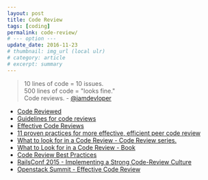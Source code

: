 ```yaml
---
layout: post
title: Code Review
tags: [coding]
permalink: code-review/
# --- option ---
update_date: 2016-11-23
# thumbnail: img_url (local ulr)
# category: article
# excerpt: summary
---
```


> 10 lines of code = 10 issues.  
> 500 lines of code = "looks fine."  
> Code reviews. - [@iamdevloper](https://twitter.com/iamdevloper/status/397664295875805184)

<!-- more -->

* [Code Reviewed](https://github.com/thoughtbot/guides/tree/master/code-review)
* [Guidelines for code reviews](https://github.com/lyst/MakingLyst/tree/master/code-reviews)
* [Effective Code Reviews](http://codeahoy.com/2016/04/03/effective-code-reviews/)
* [11 proven practices for more effective, efficient peer code review](http://www.ibm.com/developerworks/rational/library/11-proven-practices-for-peer-review/)
* [What to look for in a Code Review - Code Review series.](https://blog.jetbrains.com/upsource/2015/07/23/what-to-look-for-in-a-code-review/)
* [What to Look for in a Code Review - Book](https://leanpub.com/whattolookforinacodereview)
* [Code Review Best Practices](https://www.kevinlondon.com/2015/05/05/code-review-best-practices.html)
* [RailsConf 2015 - Implementing a Strong Code-Review Culture](https://www.youtube.com/watch?v=PJjmw9TRB7s)
* [Openstack Summit - Effective Code Review](https://www.youtube.com/watch?v=npIk9Zi4lnQ)
